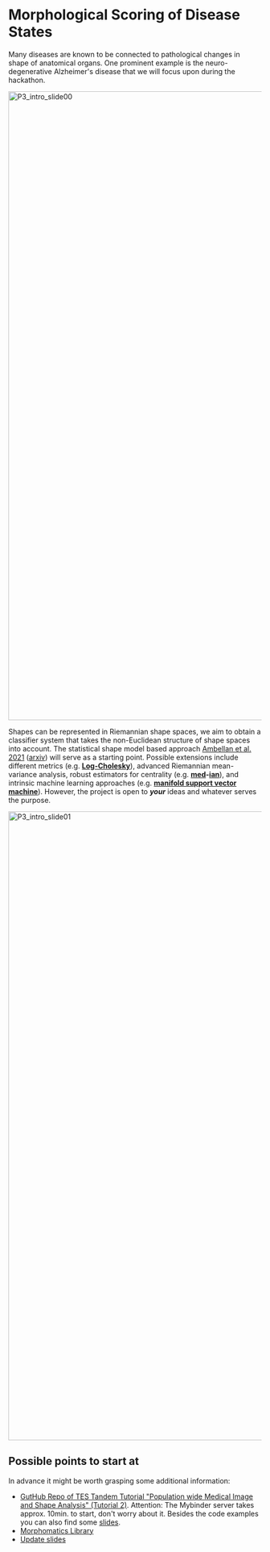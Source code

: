 # Morphological Scoring of Disease States
Many diseases are known to be connected to pathological changes in shape of anatomical organs. One prominent example is the neuro-degenerative Alzheimer's disease that we will focus upon during the hackathon. 

<img width="1248" alt="P3_intro_slide00" src="https://user-images.githubusercontent.com/73099411/158368624-204c5ddc-1931-49e5-b4e0-70f6a3d8940e.png">

Shapes can be represented in Riemannian shape spaces, we aim to obtain a classifier system that takes the non-Euclidean structure of shape spaces into account. 
The statistical shape model based approach [Ambellan et al. 2021](https://www.sciencedirect.com/science/article/abs/pii/S1361841521002243?via%3Dihub) ([arxiv](https://arxiv.org/pdf/2111.06850.pdf)) will serve as a starting point. Possible extensions include different metrics (e.g. **[Log-Cholesky](https://epubs.siam.org/doi/pdf/10.1137/18M1221084?casa_token=QpmKlgG0Qu4AAAAA:xyeYpohx-FxZsvQ4_EfsxmUsB_QYLW70sbxIRY6Bpo7FiXYrEGHDtSgabiizm1ud2d7OI2yDVjk)**), advanced Riemannian mean-variance analysis, robust estimators for centrality (e.g. **[med](https://www.sci.utah.edu/publications/fletcher08/Fletcher_CVPR2008.pdf)-[ian](https://openresearch-repository.anu.edu.au/bitstream/1885/13303/2/Aftab%20et%20al%20Generalized%20Weiszfeld%20Algorithms%202015.pdf)**), and intrinsic machine learning approaches (e.g. **[manifold support vector machine](http://citeseerx.ist.psu.edu/viewdoc/download?doi=10.1.1.329.9304&rep=rep1&type=pdf)**). However, the project is open to ***your*** ideas and whatever serves the purpose.

<img width="1248" alt="P3_intro_slide01" src="https://user-images.githubusercontent.com/73099411/158371878-8b2471e6-64e2-4d91-9bcb-f5e73da02af1.png">

## Possible points to start at
In advance it might be worth grasping some additional information:
* [GutHub Repo of TES Tandem Tutorial "Population wide Medical Image and Shape Analysis" (Tutorial 2)](https://github.com/ckolbPTB/TES_21_22_Tutorials). Attention: The Mybinder server takes approx. 10min. to start, don't worry about it. Besides the code examples you can also find some [slides](https://github.com/ckolbPTB/TES_21_22_Tutorials/blob/main/tutorial2_pop_med_image_shape_ana/Math%2B_TES_Tut2_Shape_Ana.pdf).
* [Morphomatics Library](https://morphomatics.github.io)
* [Update slides](https://docs.google.com/presentation/d/1vkxMv1EDZvgpK3wiMq2OvEySKp9yLgTMvYxdTGlk3GE/edit?usp=sharing)
